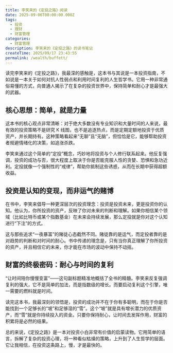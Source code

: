 ```yaml
---
title: 李笑来的《定投之路》阅读
date: 2025-09-06T00:00:00.000Z
tags:
  - 投资
  - 理财
  - 财富管理
categories:
  - 财富管理
description: 李笑来的《定投之路》的读书笔记
createTime: 2025/09/17 23:43:55
permalink: /wealth/buffett/
---
```


<ArticleNavigation 
  :showBreadcrumb="true"
  :showRelatedArticles="false"
/>



读完李笑来的《定投之路》，我最深的感触是，这本书与其说是一本投资指南，不如说是一本关于如何对抗人性弱点和利用时间复利的人生哲学书。它用一种非常通俗易懂的方式，向普通人揭示了在复杂的投资世界中，保持简单和耐心才是最强大的武器。

## 核心思想：简单，就是力量
这本书的核心观点非常清晰：对于绝大多数没有专业知识和大量时间的人来说，最有效的投资策略不是研究 K 线图，也不是追逐热点，而是定期定额地投资于优质资产，并长期持有。这种策略看起来“无聊”且“无脑”，但恰恰是它，能够帮助投资者规避情绪化的决策，如追涨杀跌。

李笑来通过这个简单的“定投”概念，巧妙地将投资与个人修行联系起来。他反复强调，投资的成功与否，很大程度上取决于你是否能克服人性的贪婪、恐惧和急功近利。定投就像一个强制性的“戒律”，帮助你抵制这些诱惑，从而在长期中获得超额收益。

## 投资是认知的变现，而非运气的赌博
在书中，李笑来倡导一种更深层次的投资理念：投资是投资未来，更是投资你的认知。他认为，你所投资的资产，反映了你对未来的判断和理解。如果你相信某个领域（比如比特币或某个指数基金）在未来会持续发展，那么定投就是你对这个认知进行“下注”的方式。

这与那些追求“一夜暴富”的赌徒心态截然不同。赌徒靠的是运气，而定投者靠的是对趋势的判断和对时间的耐心。书中传递的理念是，只有当你真正理解了你所投资的资产，并且相信它的未来，你才能在市场的波动中保持不动摇。

## 财富的终极密码：耐心与时间的复利
“让时间陪你慢慢变富”——这句副标题精准地概括了全书的精髓。李笑来反复强调复利的强大，它不是简单的加法，而是指数级的增长。而要启动复利这个引擎，唯一需要的燃料就是时间。

读完这本书，我最深刻的领悟是，投资的成功并不在于你有多聪明，而在于你是否能找到一个足够长的“坡”和足够湿的“雪”。这个“坡”就是具有增长潜力的优质资产，而“雪”就是你持续投入的资金。只要你保持耐心，让时间去发挥作用，财富的积累将是必然的结果。

总的来说，《定投之路》是一本对投资小白非常有价值的启蒙读物。它用简单的语言，拆解了复杂的投资心理，将一种看似枯燥的策略，上升到了人生哲学的层面。它让我相信，在投资这条路上，慢，才是最快的。

